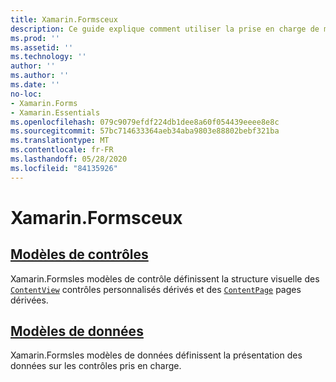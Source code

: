 ```yaml
---
title: Xamarin.Formsceux
description: Ce guide explique comment utiliser la prise en charge de modèles fournie par Xamarin.Forms . Cette prise en charge comprend des modèles de contrôle qui définissent la structure visuelle des contrôles et des pages personnalisés, ainsi que des modèles de données qui définissent la présentation des données sur les contrôles pris en charge.
ms.prod: ''
ms.assetid: ''
ms.technology: ''
author: ''
ms.author: ''
ms.date: ''
no-loc:
- Xamarin.Forms
- Xamarin.Essentials
ms.openlocfilehash: 079c9079efdf224db1dee8a60f054439eeee8e8c
ms.sourcegitcommit: 57bc714633364aeb34aba9803e88802bebf321ba
ms.translationtype: MT
ms.contentlocale: fr-FR
ms.lasthandoff: 05/28/2020
ms.locfileid: "84135926"
---
```

# <a name="xamarinforms-templates"></a>Xamarin.Formsceux

## <a name="control-templates"></a>[Modèles de contrôles](control-template.md)

Xamarin.Formsles modèles de contrôle définissent la structure visuelle des [`ContentView`](xref:Xamarin.Forms.ContentView) contrôles personnalisés dérivés et des [`ContentPage`](xref:Xamarin.Forms.ContentPage) pages dérivées.

## <a name="data-templates"></a>[Modèles de données](data-templates/index.md)

Xamarin.Formsles modèles de données définissent la présentation des données sur les contrôles pris en charge.
